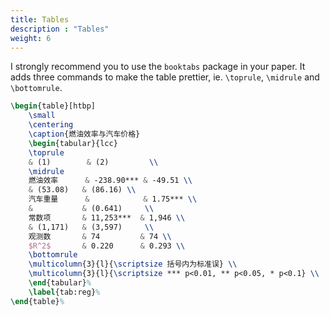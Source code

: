 ```yaml
---
title: Tables
description : "Tables"
weight: 6
---
```


I strongly recommend you to use the `booktabs` package in your paper. It adds three commands to make the table prettier, ie. `\toprule`, `\midrule` and `\bottomrule`. 

```tex
\begin{table}[htbp]
    \small
    \centering
    \caption{燃油效率与汽⻋价格}
    \begin{tabular}{lcc}
    \toprule
    & (1)        & (2)         \\
    \midrule
    燃油效率      & -238.90*** & -49.51 \\
    & (53.08)   & (86.16) \\
    汽车重量      &            & 1.75*** \\
    &           & (0.641)     \\
    常数项       & 11,253***  & 1,946 \\
    & (1,171)   & (3,597)     \\
    观测数       & 74         & 74 \\
    $R^2$       & 0.220      & 0.293 \\
    \bottomrule
    \multicolumn{3}{l}{\scriptsize 括号内为标准误} \\
    \multicolumn{3}{l}{\scriptsize *** p<0.01, ** p<0.05, * p<0.1} \\
    \end{tabular}%
    \label{tab:reg}%
\end{table}%
```
